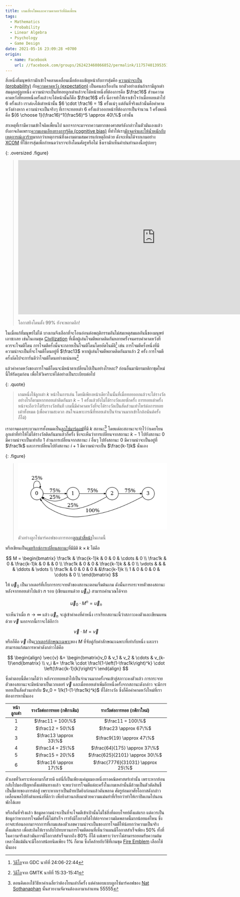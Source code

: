 ```yaml
---
title: เกมเสี่ยงโชคและความคาดหวังที่ผิดเพี้ยน
tags:
  - Mathematics
  - Probability
  - Linear Algebra
  - Psychology
  - Game Design
date: 2021-05-16 23:09:28 +0700
origin:
  - name: Facebook
    url: //facebook.com/groups/262423460866852/permalink/1175740139535175/
---
```


สิ่งหนึ่งที่มนุษย์เรามักเข้าใจคลาดเคลื่อนเมื่อต้องเผชิญหน้ากับการสุ่มคือ [ความน่าจะเป็น (probability)][probability] กับ[ความคาดหวัง (expectation)][expectation] เป็นคนละเรื่องกัน ยกตัวอย่างเช่นถ้าเรามีลูกเต๋าสมดุลอยู่ลูกหนึ่ง ความน่าจะเป็นที่ทอยลูกเต๋าแล้วจะได้หน้าหนึ่งที่ต้องการคือ $\frac16$ ส่วนความคาดหวังที่ทอยหนึ่งครั้งแล้วจะได้หน้านั้นก็คือ $\frac16$ ครั้ง นี่อาจทำให้เราเข้าใจว่าเมื่อทอยเต๋าไป $6$ ครั้งแล้ว เรา*ต้อง*ได้เต๋าหน้านั้น $6 \cdot \frac16 = 1$ ครั้งแน่ๆ แต่อันที่จริงแล้วนั่นคือค่าคาดหวังต่างหาก ความน่าจะเป็นจริงๆ ที่เราจะทอยเต๋า $6$ ครั้งแล้วออกหน้าที่ต้องการเป็นจำนวน $1$ ครั้งพอดีคือ ${6 \choose 1}(\frac16)^1(\frac56)^5 \approx 40\%$ เท่านั้น

สาเหตุที่เรามีความเข้าใจผิดเพี้ยนไป นอกจากจะมาจากความยากของศาสตร์ดังกล่าวในตัวมันเองแล้ว ยังอาจเกิดเพราะ[ความเอนเอียงทางการรู้คิด (cognitive bias)][cognitive bias] ที่ทำให้เรา[มักจดจำและให้น้ำหนักกับเหตุการณ์เลวร้าย][negativity bias]มากกว่าเหตุการณ์ที่งดงามตามสมควรแก่เหตุอีกด้วย ดังจะเห็นได้จากเกมอย่าง [XCOM][] ที่ใช้การสุ่มเพื่อกำหนดว่าเราจะยิงโดนศัตรูหรือไม่ ซึ่งเรามักเห็นคำบ่นทำนองนี้อยู่บ่อยๆ

{: .oversized .figure}
> <iframe width="853" height="480" src="https://www.youtube.com/embed/lK4ouRWGHHI" title="YouTube video player" frameborder="0" allow="accelerometer; autoplay; clipboard-write; encrypted-media; gyroscope; picture-in-picture" allowfullscreen></iframe>
>
> โอกาสยิงโดนตั้ง $99\%$ ยังจะพลาดอีก!

ในเมื่อแก้ที่มนุษย์ไม่ได้ บางเกมจึงเลือกที่จะโอนอ่อนต่อพฤติกรรมอันไม่สมเหตุสมผลอันนี้ของมนุษย์เอาซะเลย เช่นในเกมชุด [Civilization][] ที่เมื่อผู้เล่นโจมตีพลาดติดกันหลายครั้งจนครบค่าคาดหวังที่ควรจะโจมตีโดน การโจมตีครั้งนั้นจะกลายเป็นโจมตีโดนโดยอัตโนมัติ[^1] เช่น การโจมตีครั้งหนึ่งที่มีความน่าจะเป็นที่จะโจมตีโดนอยู่ที่ $\frac13$ หากผู้เล่นโจมตีพลาดติดกันมาแล้ว $2$ ครั้ง การโจมตีครั้งถัดไปจะการันตีว่าโจมตีโดนอย่างแน่นอน[^2]

แล้วค่าคาดหวังของการโจมตีโดนจะมีหน้าตาเปลี่ยนไปเป็นอย่างไรหละ? ก่อนอื่นมานิยามกติกาชุดใหม่นี้ให้รัดกุมก่อน เพื่อให้วิเคราะห์ได้อย่างเป็นระเบียบต่อไป

{: .quote}
> เกมหนึ่งใช้ลูกเต๋า $k$ หน้าในการเล่น โดยมีเพียงหน้าเดียวในนั้นที่เมื่อทอยออกแล้วจะได้รางวัล อย่างไรก็ตามหากทอยเต๋าติดกันมา $k-1$ ครั้งแล้วยังไม่ได้รางวัลเลยซักครั้ง การทอยเต๋าครั้งหน้าจะถือว่าได้รับรางวัลทันที เกมนี้มีค่าคาดหวังที่จะได้รางวัลเป็นสัดส่วนเท่าไหร่ต่อการทอยเต๋าทั้งหมด (เพื่อความสะดวก สนใจเฉพาะกรณีที่ทอยเต๋าเป็นจำนวนมากเข้าใกล้อนันต์ครั้งก็ได้)

เราอาจมองกระบวนการทั้งหมดเป็น[ลูกโซ่มาร์คอฟ][markov chain]ที่มี $k$ สถานะ[^3] โดยแต่ละสถานะจะจำไว้ว่าเคยโยนลูกเต๋าที่ทำให้ไม่ได้รางวัลติดกันมาแล้วกี่ครั้ง ซึ่งจะเห็นว่าการเปลี่ยนจากสถานะ $k-1$ ไปยังสถานะ $0$ มีความน่าจะเป็นเท่ากับ $1$ ส่วนการเปลี่ยนจากสถานะ $i$ อื่นๆ ไปยังสถานะ $0$ มีความน่าจะเป็นอยู่ที่ $\frac1k$ และการเปลี่ยน​ไปยังสถานะ $i+1$ มีความน่าจะเป็น $\frac{k-1}k$ นั่นเอง

{: .figure}
> ![](/images/math/generous-dice-markov-chain.png)
>
> ตัวอย่างลูกโซ่มาร์คอฟของการทอย[ลูกเต๋าสี่หน้า][tetrahedron die]ในเกมนี้

หรือเขียนเป็น[เมทริกซ์การเปลี่ยนสถานะ][stochastic matrix]ที่มีมิติ $k \times k$ ได้คือ

$$
M = \begin{bmatrix}
\frac1k & \frac{k-1}k & 0 & 0 & \cdots & 0 \\
\frac1k & 0 & \frac{k-1}k & 0 &        & 0 \\
\frac1k & 0 & 0 & \frac{k-1}k &        & 0 \\
\vdots  &   &   &             & \ddots & \vdots \\
\frac1k & 0 & 0 & 0           &        &\frac{k-1}k \\
1       & 0 & 0 & 0           & \cdots & 0 \\
\end{bmatrix}
$$

ให้ $\vec{u}_0$ เป็นเวกเตอร์ที่เก็บการกระจายตัวของสถานะตอนเริ่มต้นเกม ดังนั้นการกระจายตัวของสถานะหลังจากทอยเต๋าไปแล้ว $n$ รอบ (เขียนแทนด้วย $\vec{u}_n$) สามารถคำนวณได้จาก

$$
\vec{u}_0 \cdot M^n = \vec{u}_n
$$

จะเห็นว่าเมื่อ $n \to \infty$ แล้ว $\vec{u}_n$ จะลู่เข้าค่าคงที่ค่าหนึ่ง เราเรียกสถานะนี้ว่าสภาวะคงตัวและเขียนแทนด้วย $\vec{v}$ นอกจากนี้เราจะได้อีกว่า

$$
\vec{v} \cdot M = \vec{v}
$$

หรือก็คือ $\vec{v}$ เป็น[เวกเตอร์ลักษณะเฉพาะ][eigenvector]ของ $M$ ที่จับคู่กับค่าลักษณะเฉพาะที่เท่ากับหนึ่ง และเราสามารถแก้สมการหาค่าดังกล่าวได้คือ

$$
\begin{align}
\vec{v} &= \begin{bmatrix}v_0 & v_1 & v_2 & \cdots & v_{k-1}\end{bmatrix} \\
v_i &= \frac1k \cdot \frac1{1-\left(1-\frac1k\right)^k} \cdot \left(\frac{k-1}{k}\right)^i
\end{align}
$$

ซึ่งคำตอบนี้ตีความได้ว่า หลังจากทอยเต๋าไปเป็นจำนวนมากครั้งจนเข้าสู่สภาวะคงตัวแล้ว การกระจายตัวของสถานะจะมีหน้าตาเป็นเวกเตอร์ $\vec{v}$ และเมื่อทอยเต๋าเพิ่มอีกหนึ่งครั้งจากสถานะดังกล่าว จะมีการทอยเป็นสัดส่วนเท่ากับ $v_0 = 1/k(1-(1-\frac1k)^k)$ ที่ได้รางวัล ซึ่งก็คือค่าคาดหวังใหม่ที่เราต้องการหานั่นเอง

| หน้าลูกเต๋า | รางวัลต่อการทอย (กติกาเดิม) | รางวัลต่อการทอย (กติกาใหม่) |
| :-----------: | :---------------------: | :---------------------: |
| 1             | $\frac11 = 100\%$ | $\frac11 = 100\%$    |
| 2             | $\frac12 = 50\%$             | $\frac23 \approx 67\%$ |
| 3              | $\frac13 \approx 33\%$ | $\frac9{19} \approx 47\%$ |
|4|$\frac14 = 25\%$|$\frac{64}{175} \approx 37\%$|
|5|$\frac15 = 20\%$|$\frac{625}{2101} \approx 30\%$|
|6|$\frac16 \approx 17\%$|$\frac{7776}{31031} \approx 25\%$|

ตัวเลขที่วิเคราะห์ออกมาก็สวยดี แต่นี่ก็เป็นเพียงแค่มุมมองหนึ่งทางคณิตศาสตร์เท่านั้น เพราะหากย้อนกลับไปมองปัญหาตั้งแต่ต้นทางแล้ว จะพบว่าการโจมตีแต่ละครั้งในเกมเหล่านั้นมีล้วนเป็นตัวตัดสินชี้เป็นชี้ตายของการต่อสู้ เพราะหากเราเป็นฝ่ายเปิดยิงก่อนแล้วดันพลาด ศัตรูย่อมอาศัยโอกาสดังกล่าวเคลื่อนพลไปยังตำแหน่งที่ดีกว่า เพื่อยิงสวนกลับมาด้วยความแม่นยำที่เรียกว่าทำให้เราปิดเกมไปนอนพักได้เลย

หรืออันที่จริงแล้ว ข้อมูลความน่าจะเป็นที่จะโจมตีเข้าเป้านั้นไม่ใช่สิ่งที่ตอบโจทย์ตั้งแต่แรก แต่ควรเป็นข้อมูลว่าหากการโจมตีครั้งนี้ไม่สำเร็จ เรายังมีโอกาสได้ไปต่อจากความผิดพลาดนี้มากน้อยแค่ไหน ซึ่งอาจสะท้อนออกมาจากการที่เกมแสดงตัวเลขความน่าจะเป็นของการโจมตีให้น้อยกว่าความเป็นจริงตั้งแต่แรก เพื่อสะกิดให้เรากลับไปทบทวนการโจมตีตอนที่เห็นว่าแผนมีโอกาสสำเร็จเพียง $50\%$ ทั้งที่ในความจริงแล้วมันอาจมีโอกาสสำเร็จมากถึง $80\%$ ก็ได้ แต่เพราะว่าเราไม่สามารถยอมรับความล้มเหลวได้แม้มันจะมีโอกาสน้อยนิดเพียง $1\%$ ก็ตาม ซึ่งก็คล้ายกับวิธีที่เกมชุด [Fire Emblem][] เลือกใช้นั่นเอง



[^1]: [วิดีโอ][video civilization gdc]จาก GDC นาทีที่ 24:06-22:44
[^2]: [วิดีโอ][video gmtk random]จาก GMTK นาทีที่ 15:33-15:41
[^3]: ตอนคิดเองใช้วิธีหาค่าเฉลี่ยว่าต้องโยนเต๋ากี่ครั้ง แต่คำตอบแบบลูกโซ่มาร์คอฟของ [Nat Sothanaphan][] นั้นสวยงามจัดจนต้องเอามาเล่าแทน 55555


[Nat Sothanaphan]: //facebook.com/nat.sothanaphan


[probability]: //en.wikipedia.org/wiki/Probability
[expectation]: //en.wikipedia.org/wiki/Expected_value
[cognitive bias]: //en.wikipedia.org/wiki/Cognitive_bias
[negativity bias]: //en.wikipedia.org/wiki/Negativity_bias
[markov chain]: //en.wikipedia.org/wiki/Markov_chain
[stochastic matrix]: //en.wikipedia.org/wiki/Stochastic_matrix
[eigenvector]: //en.wikipedia.org/wiki/Eigenvalues_and_eigenvectors
[tetrahedron die]: //en.wikipedia.org/wiki/Four-sided_die

[XCOM]: //en.wikipedia.org/wiki/XCOM
[Civilization]: //en.wikipedia.org/wiki/Civilization_(series)
[Fire Emblem]: //en.wikipedia.org/wiki/Fire_Emblem

[video civilization gdc]: //youtu.be/MtzCLd93SyU?t=1446
[video gmtk random]: //youtu.be/dwI5b-wRLic?t=933